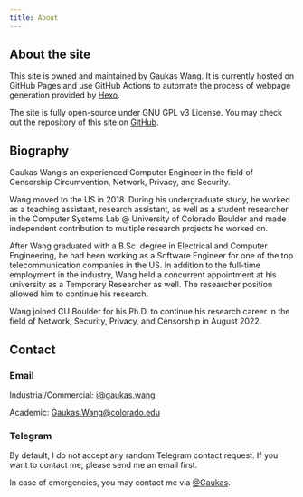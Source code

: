 ```yaml
---
title: About
---
```

## About the site

This site is owned and maintained by Gaukas Wang. It is currently hosted on GitHub Pages and use GitHub Actions to automate the process of webpage generation provided by [Hexo](https://hexo.io). 

The site is fully open-source under GNU GPL v3 License. You may check out the repository of this site on [GitHub](https://github.com/gaukas/gaukas.wang).

## Biography

Gaukas Wangis an experienced Computer Engineer in the field of Censorship Circumvention, Network, Privacy, and Security. 

Wang moved to the US in 2018. During his undergraduate study, he worked as a teaching assistant, research assistant, as well as a student researcher in the Computer Systems Lab @ University of Colorado Boulder and made independent contribution to multiple research projects he worked on. 

After Wang graduated with a B.Sc. degree in Electrical and Computer Engineering, he had been working as a Software Engineer for one of the top telecommunication companies in the US. In addition to the full-time employment in the industry, Wang held a concurrent appointment at his university as a Temporary Researcher as well. The researcher position allowed him to continue his research. 

Wang joined CU Boulder for his Ph.D. to continue his research career in the field of Network, Security, Privacy, and Censorship in August 2022. 

## Contact 

### Email
Industrial/Commercial: [i@gaukas.wang](mailto:i@gaukas.wang)

Academic: [Gaukas.Wang@colorado.edu](mailto:Gaukas.Wang@colorado.edu)

### Telegram
By default, I do not accept any random Telegram contact request. If you want to contact me, please send me an email first. 

In case of emergencies, you may contact me via [@Gaukas](https://t.me/Gaukas).